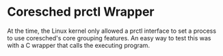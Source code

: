 
# Coresched prctl Wrapper

At the time, the Linux kernel only allowed a prctl interface to set a process to use coresched's core grouping features. An easy way to test this was with a C wrapper that calls the executing program.